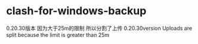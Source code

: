 # clash-for-windows-backup
0.20.30版本 因为大于25m的限制 所以分割了上传
0.20.30version Uploads are split because the limit is greater than 25m

